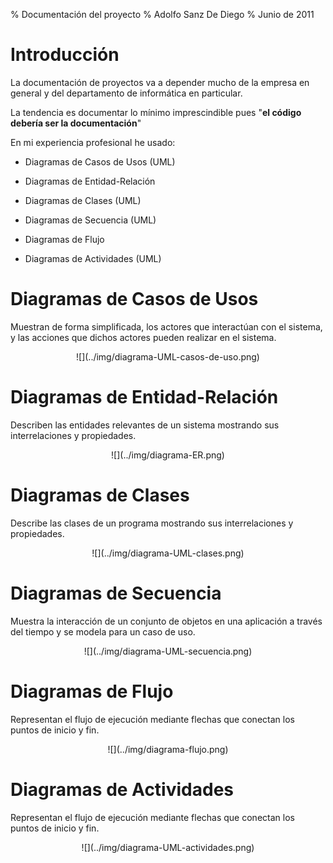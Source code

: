 % Documentación del proyecto
% Adolfo Sanz De Diego
% Junio de 2011

# Introducción

La documentación de proyectos va a depender mucho de la empresa en general
y del departamento de informática en particular.

La tendencia es documentar lo mínimo imprescindible pues
"**el código debería ser la documentación**"

En mi experiencia profesional he usado:

-  Diagramas de Casos de Usos (UML)

-  Diagramas de Entidad-Relación

-  Diagramas de Clases (UML)

-  Diagramas de Secuencia (UML)

-  Diagramas de Flujo

-  Diagramas de Actividades (UML)

# Diagramas de Casos de Usos

Muestran de forma simplificada, los actores que interactúan con el sistema,
y las acciones que dichos actores pueden realizar en el sistema.

<div style="text-align:center">![](../img/diagrama-UML-casos-de-uso.png)</div>

# Diagramas de Entidad-Relación

Describen las entidades relevantes de un sistema mostrando
sus interrelaciones y propiedades.

<div style="text-align:center">![](../img/diagrama-ER.png)</div>

# Diagramas de Clases

Describe las clases de un programa mostrando
sus interrelaciones y propiedades.

<div style="text-align:center">![](../img/diagrama-UML-clases.png)</div>

# Diagramas de Secuencia

Muestra la interacción de un conjunto de objetos en una aplicación
a través del tiempo y se modela para un caso de uso.

<div style="text-align:center">![](../img/diagrama-UML-secuencia.png)</div>

# Diagramas de Flujo

Representan el flujo de ejecución mediante flechas
que conectan los puntos de inicio y fin.

<div style="text-align:center">![](../img/diagrama-flujo.png)</div>

# Diagramas de Actividades

Representan el flujo de ejecución mediante flechas
que conectan los puntos de inicio y fin.

<div style="text-align:center">![](../img/diagrama-UML-actividades.png)</div>

